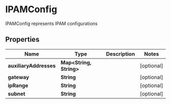 

# IPAMConfig

IPAMConfig represents IPAM configurations

## Properties

| Name | Type | Description | Notes |
|------------ | ------------- | ------------- | -------------|
|**auxiliaryAddresses** | **Map&lt;String, String&gt;** |  |  [optional] |
|**gateway** | **String** |  |  [optional] |
|**ipRange** | **String** |  |  [optional] |
|**subnet** | **String** |  |  [optional] |




